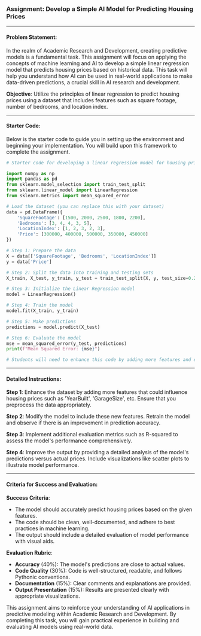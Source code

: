 ### Assignment: Develop a Simple AI Model for Predicting Housing Prices

---

#### Problem Statement:

In the realm of Academic Research and Development, creating predictive models is a fundamental task. This assignment will focus on applying the concepts of machine learning and AI to develop a simple linear regression model that predicts housing prices based on historical data. This task will help you understand how AI can be used in real-world applications to make data-driven predictions, a crucial skill in AI research and development.

**Objective**: Utilize the principles of linear regression to predict housing prices using a dataset that includes features such as square footage, number of bedrooms, and location index.

---

#### Starter Code:

Below is the starter code to guide you in setting up the environment and beginning your implementation. You will build upon this framework to complete the assignment.

```python
# Starter code for developing a linear regression model for housing price prediction

import numpy as np
import pandas as pd
from sklearn.model_selection import train_test_split
from sklearn.linear_model import LinearRegression
from sklearn.metrics import mean_squared_error

# Load the dataset (you can replace this with your dataset)
data = pd.DataFrame({
    'SquareFootage': [1500, 2000, 2500, 1800, 2200],
    'Bedrooms': [3, 4, 4, 3, 5],
    'LocationIndex': [1, 2, 3, 2, 3],
    'Price': [300000, 400000, 500000, 350000, 450000]
})

# Step 1: Prepare the data
X = data[['SquareFootage', 'Bedrooms', 'LocationIndex']]
y = data['Price']

# Step 2: Split the data into training and testing sets
X_train, X_test, y_train, y_test = train_test_split(X, y, test_size=0.2, random_state=42)

# Step 3: Initialize the Linear Regression model
model = LinearRegression()

# Step 4: Train the model
model.fit(X_train, y_train)

# Step 5: Make predictions
predictions = model.predict(X_test)

# Step 6: Evaluate the model
mse = mean_squared_error(y_test, predictions)
print(f"Mean Squared Error: {mse}")

# Students will need to enhance this code by adding more features and evaluating different metrics.
```

---

#### Detailed Instructions:

**Step 1**: Enhance the dataset by adding more features that could influence housing prices such as 'YearBuilt', 'GarageSize', etc. Ensure that you preprocess the data appropriately.

**Step 2**: Modify the model to include these new features. Retrain the model and observe if there is an improvement in prediction accuracy.

**Step 3**: Implement additional evaluation metrics such as R-squared to assess the model's performance comprehensively.

**Step 4**: Improve the output by providing a detailed analysis of the model's predictions versus actual prices. Include visualizations like scatter plots to illustrate model performance.

---

#### Criteria for Success and Evaluation:

**Success Criteria**:
- The model should accurately predict housing prices based on the given features.
- The code should be clean, well-documented, and adhere to best practices in machine learning.
- The output should include a detailed evaluation of model performance with visual aids.

**Evaluation Rubric**:
- **Accuracy** (40%): The model's predictions are close to actual values.
- **Code Quality** (30%): Code is well-structured, readable, and follows Pythonic conventions.
- **Documentation** (15%): Clear comments and explanations are provided.
- **Output Presentation** (15%): Results are presented clearly with appropriate visualizations.

This assignment aims to reinforce your understanding of AI applications in predictive modeling within Academic Research and Development. By completing this task, you will gain practical experience in building and evaluating AI models using real-world data.